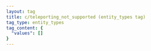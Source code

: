 ```yaml
---
layout: tag
title: c/teleporting_not_supported (entity_types tag)
tag_type: entity_types
tag_content: {
  "values": []
}
---
```

